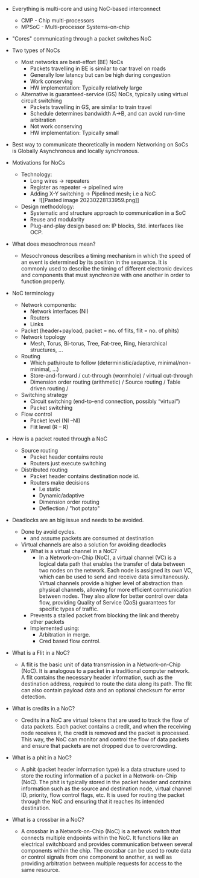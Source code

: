 * Everything is multi-core and using NoC-based interconnect
	* CMP - Chip multi-processors
	* MPSoC - Multi-processor Systems-on-chip
* "Cores" communicating through a packet switches NoC

* Two types of NoCs
	* Most networks are best-effort (BE) NoCs
		* Packets travelling in BE is similar to car travel on roads
		* Generally low latency but can be high during congestion
		* Work conserving
		* HW implementation: Typically relatively large
	* Alternative is guaranteed-service (GS) NoCs, typically using virtual circuit switching
		* Packets travelling in GS, are similar to train travel
		* Schedule determines bandwidth A->B, and can avoid run-time arbitration
		* Not work conserving
		* HW implementation: Typically small
* Best way to communicate theoretically in modern Networking on SoCs is Globally Asynchronous and locally synchronous.

* Motivations for NoCs
	* Technology:
		* Long wires -> repeaters
		* Register as repeater -> pipelined wire
		* Adding X-Y switching -> Pipelined mesh; i.e a NoC
			* ![[Pasted image 20230228133959.png]]
	* Design methodology:
		* Systematic and structure approach to communication in a SoC
		* Reuse and modularity
		* Plug-and-play design based on: IP blocks, Std. interfaces like OCP.
* What does mesochronous mean?
	* Mesochronous describes a timing mechanism in which the speed of an event is determined by its position in the sequence. It is commonly used to describe the timing of different electronic devices and components that must synchronize with one another in order to function properly.

* NoC terminology
	* Network components:
		* Network interfaces (NI)
		*  Routers
		* Links
	*  Packet (header+payload, packet = no. of flits, flit = no. of phits)
	* Network topology
		* Mesh, Torus, Bi-torus, Tree, Fat-tree, Ring, hierarchical structures, ...
	* Routing
		* Which path/route to follow (deterministic/adaptive, minimal/non-minimal, ...)
		*  Store-and-forward / cut-through (wormhole) / virtual cut-through
		* Dimension order routing (arithmetic) / Source routing / Table driven routing / 
	*  Switching strategy
		*  Circuit switching (end-to-end connection, possibly “virtual”) 
		*  Packet switching 
	* Flow control
		*  Packet level (NI –NI)
		*  Flit level (R – R) 

* How is a packet routed through a NoC
	* Source routing
		* Packet header contains route
		* Routers just execute switching
	* Distributed routing
		* Packet header contains destination node id.
		* Routers make decisions
			* I.e static
			* Dynamic/adaptive
			* Dimension order routing
			* Deflection / "hot potato"
* Deadlocks are an big issue and needs to be avoided.
	* Done by avoid cycles.
		* and assume packets are consumed at destination
	* Virtual channels are also a solution for avoiding deadlocks
		* What is a virtual channel in a NoC? 
			* In a Network-on-Chip (NoC), a virtual channel (VC) is a logical data path that enables the transfer of data between two nodes on the network. Each node is assigned its own VC, which can be used to send and receive data simultaneously. Virtual channels provide a higher level of abstraction than physical channels, allowing for more efficient communication between nodes. They also allow for better control over data flow, providing Quality of Service (QoS) guarantees for specific types of traffic.
		* Prevents a stalled packet from blocking the link and thereby other packets
		* Implemented using:
			* Arbitration in merge.
			* Cred based flow control.
* What is a Flit in a NoC?
	* A flit is the basic unit of data transmission in a Network-on-Chip (NoC). It is analogous to a packet in a traditional computer network. A flit contains the necessary header information, such as the destination address, required to route the data along its path. The flit can also contain payload data and an optional checksum for error detection.
* What is credits in a NoC?
	* Credits in a NoC are virtual tokens that are used to track the flow of data packets. Each packet contains a credit, and when the receiving node receives it, the credit is removed and the packet is processed. This way, the NoC can monitor and control the flow of data packets and ensure that packets are not dropped due to overcrowding.
* What is a phit in a NoC?
	* A phit (packet header information type) is a data structure used to store the routing information of a packet in a Network-on-Chip (NoC). The phit is typically stored in the packet header and contains information such as the source and destination node, virtual channel ID, priority, flow control flags, etc. It is used for routing the packet through the NoC and ensuring that it reaches its intended destination.
* What is a crossbar in a NoC?
	* A crossbar in a Network-on-Chip (NoC) is a network switch that connects multiple endpoints within the NoC. It functions like an electrical switchboard and provides communication between several components within the chip. The crossbar can be used to route data or control signals from one component to another, as well as providing arbitration between multiple requests for access to the same resource.